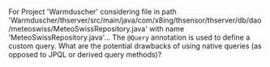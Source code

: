 For Project 'Warmduscher' considering file in path 'Warmduscher/thserver/src/main/java/com/x8ing/thsensor/thserver/db/dao/meteoswiss/MeteoSwissRepository.java' with name 'MeteoSwissRepository.java'... 
The `@Query` annotation is used to define a custom query.  What are the potential drawbacks of using native queries (as opposed to JPQL or derived query methods)?